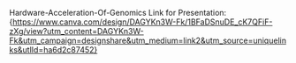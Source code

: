 Hardware-Acceleration-Of-Genomics
Link for Presentation:{https://www.canva.com/design/DAGYKn3W-Fk/1BFaDSnuDE_cK7QFiF-zXg/view?utm_content=DAGYKn3W-Fk&utm_campaign=designshare&utm_medium=link2&utm_source=uniquelinks&utlId=ha6d2c87452}
